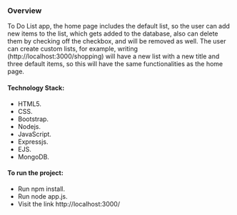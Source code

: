 ### Overview

To Do List app, the home page includes the default list, so the user can add new items to the list, which gets added to the database, also can delete them by checking off the checkbox, and will be removed as well. The user can create custom lists, for example, writing (http://localhost:3000/shopping) will have a new list with a new title and three default items, so this will have the same functionalities as the home page.

#### Technology Stack:

- HTML5.
- CSS.
- Bootstrap.
- Nodejs.
- JavaScript.
- Expressjs.
- EJS.
- MongoDB.

#### To run the project:

- Run npm install.
- Run node app.js.
- Visit the link http://localhost:3000/

 
